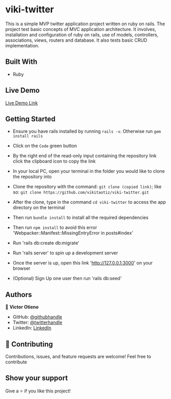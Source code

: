 # viki-twitter

This is a simple MVP twitter application project written on ruby on rails. The project test basic concepts of MVC application architecture. It involves, installation and configuration of ruby on rails, use of models, controllers, associations, views, routers and database. It also tests basic CRUD implementation.

## Built With

- Ruby

## Live Demo

[Live Demo Link](https://vikita-reddit.herokuapp.com/)

## Getting Started

- Ensure you have rails installed by running `rails -v`. Otherwise run `gem install rails`
- Click on the `Code` green button
- By the right end of the read-only input containing the repository link click the clipboard icon to copy the link
- In your local PC, open your terminal in the folder you would like to clone the repository into
- Clone the repository with the command: `git clone (copied link)`; like so: `git clone https://github.com/vikitaotiz/viki-twitter.git`
- After the clone, type in the command `cd viki-twitter` to access the app directory on the terminal
- Then run `bundle install` to install all the required dependencies
- Then run `npm install` to avoid this error 'Webpacker::Manifest::MissingEntryError in posts#index'
- Run 'rails db:create db:migrate'
- Run 'rails server' to spin up a development server
- Once the server is up, open this link 'http://127.0.0.1:3000' on your browser

- (Optional) Sign Up one user then run 'rails db:seed'

## Authors

:bust_in_silhouette: **Victor Otieno**

- GitHub: [@githubhandle](https://github.com/vikitaotiz)
- Twitter: [@twitterhandle](https://twitter.com/victoro29641869)
- LinkedIn: [LinkedIn](https://www.linkedin.com/in/victor-otieno-22ba7773/)

## :handshake: Contributing

Contributions, issues, and feature requests are welcome!
Feel free to contribute

## Show your support

Give a ⭐️ if you like this project!
